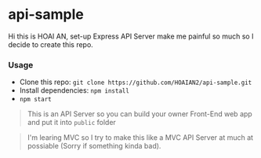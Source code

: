 # api-sample
Hi this is HOAI AN, set-up Express API Server make me painful so much so I decide to create this repo.
### Usage
* Clone this repo: 
`git clone https://github.com/HOAIAN2/api-sample.git`
* Install dependencies: `npm install`
* `npm start`
> This is an API Server so you can build your owner Front-End web app and put it into `public` folder

> I'm learing MVC so I try to make this like a MVC API Server at much at possiable (Sorry if something kinda bad).